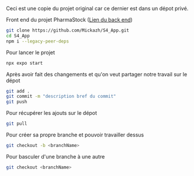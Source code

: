 Ceci est une copie du projet original car ce dernier est dans un dépot privé.

Front end du projet PharmaStock
([Lien du back end](https://github.com/Mickazh/API_Medicament))

```sh
git clone https://github.com/Mickazh/S4_App.git
cd S4_App
npm i --legacy-peer-deps
```

Pour lancer le projet

```sh
npx expo start
```

Après avoir fait des changements et qu'on veut partager notre travail sur le dépot

```sh
git add .
git commit -m "description bref du commit"
git push
```

Pour récupérer les ajouts sur le dépot

```sh
git pull
```

Pour créer sa propre branche et pouvoir travailler dessus

```sh
git checkout -b <branchName>
```

Pour basculer d'une branche à une autre

```sh
git checkout <branchName>
```
